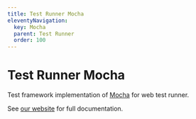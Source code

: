 ```yaml
---
title: Test Runner Mocha
eleventyNavigation:
  key: Mocha
  parent: Test Runner
  order: 100
---
```


# Test Runner Mocha

Test framework implementation of [Mocha](https://mochajs.org/) for web test runner.

See [our website](https://modern-web.dev/docs/test-runner/test-frameworks/mocha/) for full documentation.

